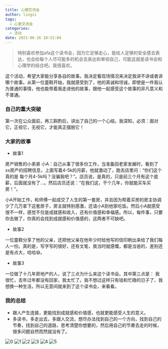 ```yaml
---
title: 心理交流会
author: lingzi
tags:
  - 心里交流会
categories:
  - 活动
date: 2021-06-26 18:52:04
---
```


> 特别喜欢参加afa这个读书会，因为它足够走心，能给人足够的安全感去表达，也会给每个人尽可能多的机会去表达和审视自己，可能这就是读书会和心理学的结合吧。我很喜欢。


这个活动，希望大家能分享各自的故事。我决定看现场情况来决定我讲不讲或者讲哪个故事。从第一位童鞋开始，我就感受到了，他的真诚和坦诚，即使是一件我认为普通的事情，他也能带着我走进他的故事，跟他一起感受这个故事的非凡意义和不普通。

### 自己的重大突破
第一次在公众面前，再三斟酌后，讲出了自己的一个心结。我深知，必须：面对它，正视它，无视它，才能真正摆脱它！

### 大家的故事

- 故事1

房产销售的小弟弟 小A：自己从事了很多份工作，当准备回老家发展时，看到了xx房产的招聘信息，上面写着4-5k的月薪，他就激动了，跑去店里问：“你们这个真的是 每个月4-5k吗？没骗我吧？”。店员说，是真的，只是前三个月有这个底薪，后面就没有了...。然后店员还说：“在我们这，干个几年，你就能买车买房！”。

小A开始工作，和师傅一起成交了人生的第一套房，并且因为帮着买房的房主协调少了几万拿下这套房子，房主就特别感激，还请小A到他家吃饭。然后小A就感受很不一样，感觉不仅是成就感和收入，还有价值感和幸福感。所以，每件事，只要你去做了，你真的会找到成就感和价值感的，这两者不可缺吧。

- 故事2

一位童鞋分享了他的父亲，还把他父亲在他年少时给他写的信印刷出来给了我们每人一份。真的是，写字写的很好，还有文笔，我当时就感慨，都是当爸的，差别还是有点大，哈哈😄。

- 故事3

一位做了十几年房地产的人，说了三点为什么来这个读书会。其中第三点是：
我很忙，去年过年都没有回家，我太忙了。我不想过这样只有钱和忙碌的日子了，我想换一种生活，所以无意间就来到了这个读书会，来看看。

### 我的总结
- 跟人产生连接，更能找到成就感和价值感，也就更能感受人生的意义。
- 多读书，多走出去，多跟人交流，想尽办法找到自己的一个方向，找到自己的节奏，找到自己的道路，思考清楚你想要的，然后用自己的节奏去走的时候，很多问题自然而然就没有了。


![0](./0.jpg)
![1](./1.jpg)
![2](./2.jpg)
![3](./3.jpg)
![4](./4.jpg)
![5](./5.jpg)

